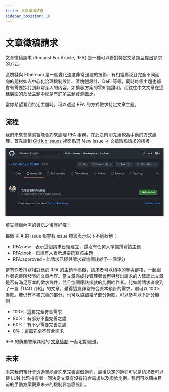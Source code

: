 ```yaml
---
title: 文章徵稿請求
sidebar_position: 10
---
```


# 文章徵稿請求
文章徵稿請求 (Request For Article, RFA) 是一種可以針對特定文章類型提出請求的方式。

區塊鏈與 Ethereum 是一個變化速度非常迅速的技術，有相當廣泛且完全不同面向的題材如去中心化治理機制設計、區塊鏈設計、DeFi 等等，同時每個主題也都會有需要探討到非常深入的內容，如擴容方案的零知識證明。而往往中文文章在這樣廣闊的茫茫主題中總是有許多主題資源匱乏。

當你希望看到特定主題時，可以透過 RFA 的方式徵求特定文章主題。

## 流程

我們未來會撰寫智能合約來處理 RFA 事務，在此之前則先用較為手動的方式處理。首先請到 [GitHub issues][1] 裡面點選 New Issue -> 文章徵稿請求的樣板。

![github issue template for RFA](./assets/github-issue-rfa.png)

填妥樣板內需的資訊之後就好囉！

每個 RFA 的 issue 都會有 issue 標籤表示以下不同狀態：
- RFA:new - 表示這個請求已經建立，還沒有任何人準備撰寫該主題
- RFA:took - 已經有人表示想要撰寫該主題
- RFA:approved - 此請求已經與請求者協調後給予一個評分

當有作者撰寫相對應於 RFA 的主題草稿後，請求者可以積極的參與審核，一起跟作者完善所發表的文章內容。當文章完成後管理者會再與發出請求的人確認此文章是否有滿足原本的徵求條件，並且協調應該撥款的比例給作者。比如說請求者收到了一篇「DAO 介紹」的文章，覺得這篇非常符合原本預計的需求，則可以 100% 撥款。若仍有不盡完善的部分，也可以協調給予部分撥款。可以參考以下評分機制：
- 100%: 這篇完全符合需求
- 80%：有部分不盡完善之處
- 60%：有不少需要完善之處
- 0%：這篇完全不符合需求

RFA 的獎勵會跟其他的 [文章獎勵][3] 一起定期發送。

## 未來
未來我們預計會透過智能合約來完善這個過程，最後決定的過程可以是請求者可以跟 LUN 代幣持有者一同決定文章有沒有符合需求以及撥款比例。我們可以藉由目前的手動方案觀察未來的機制要怎麼設計。



[1]: https://github.com/lun-dao/LunDAO/issues/
[3]: publish-reward
